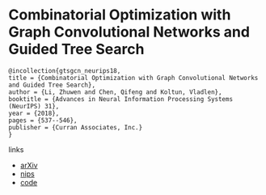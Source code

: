 # Combinatorial Optimization with Graph Convolutional Networks and Guided Tree Search

```
@incollection{gtsgcn_neurips18,
title = {Combinatorial Optimization with Graph Convolutional Networks and Guided Tree Search},
author = {Li, Zhuwen and Chen, Qifeng and Koltun, Vladlen},
booktitle = {Advances in Neural Information Processing Systems (NeurIPS) 31},
year = {2018},
pages = {537--546},
publisher = {Curran Associates, Inc.}
}
```

links
- [arXiv](https://arxiv.org/abs/1810.10659)
- [nips](https://nips.cc/Conferences/2018/Schedule?showEvent=11077)
- [code](https://github.com/IntelVCL/NPHard)
